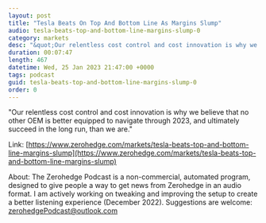 ```yaml
---
layout: post
title: "Tesla Beats On Top And Bottom Line As Margins Slump"
audio: tesla-beats-top-and-bottom-line-margins-slump-0
category: markets
desc: "&quot;Our relentless cost control and cost innovation is why we believe that no other OEM is better equipped to navigate through 2023, and ultimately succeed in the long run, than we are.&quot;"
duration: 00:07:47
length: 467
datetime: Wed, 25 Jan 2023 21:47:00 +0000
tags: podcast
guid: tesla-beats-top-and-bottom-line-margins-slump-0
order: 0
---
```

&quot;Our relentless cost control and cost innovation is why we believe that no other OEM is better equipped to navigate through 2023, and ultimately succeed in the long run, than we are.&quot;

Link: [https://www.zerohedge.com/markets/tesla-beats-top-and-bottom-line-margins-slump](https://www.zerohedge.com/markets/tesla-beats-top-and-bottom-line-margins-slump)

About: The Zerohedge Podcast is a non-commercial, automated program, designed to give people a way to get news from Zerohedge in an audio format.  I am actively working on tweaking and improving the setup to create a better listening experience (December 2022).  Suggestions are welcome: [zerohedgePodcast@outlook.com](mailto:zerohedgePodcast@outlook.com)